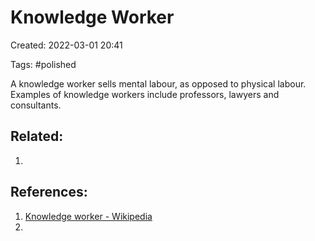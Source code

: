 # Knowledge Worker
Created: 2022-03-01 20:41

Tags: #polished 

A knowledge worker sells mental labour, as opposed to physical labour. Examples of knowledge workers include professors, lawyers and consultants.
## Related:
1. 

## References:
1. [Knowledge worker - Wikipedia](https://en.wikipedia.org/wiki/Knowledge_worker)
2. 